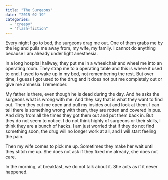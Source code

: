 ```yaml
---
title: "The Surgeons"
date: "2015-02-19"
categories: 
  - "creepy"
  - "flash-fiction"
---
```


Every night I go to bed, the surgeons drag me out. One of them grabs me by the leg and pulls me away from, my wife, my family. I cannot do anything because I am already under light anesthesia.

In a long hospital hallway, they put me in a wheelchair and wheel me into an operating room. They strap me to a operating table and this is where it used to end. I used to wake up in my bed, not remembering the rest. But over time, I guess I got used to the drug and it does not put me completely out or give me amnesia. I remember.

My father is there, even though he is dead during the day. And he asks the surgeons what is wrong with me. And they say that is what they want to find out. Then they cut me open and pull my insides out and look at them. I can tell there is something wrong with them, they are rotten and covered in pus. And dirty from all the times they got them out and put them back in. But they do not seem to notice. I do not think highly of surgeons or their skills, I think they are a bunch of hacks. I am just worried that if they do not find something soon, the drug will no longer work at all, and I will start feeling the pain.

Then my wife comes to pick me up. Sometimes they make her wait until they stitch me up. She does not ask if they fixed me already, she does not care.

In the morning, at breakfast, we do not talk about it. She acts as if it never happened.

